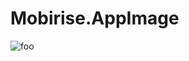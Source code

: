 # Mobirise.AppImage

![foo](https://github.com/nx-appbuild-hub/Mobirise.AppImage//actions/workflows/makefile.yml/badge.svg)
